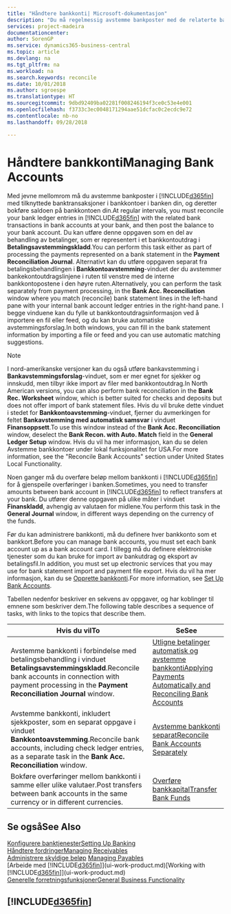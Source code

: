 ```yaml
---
title: "Håndtere bankkonti| Microsoft-dokumentasjon"
description: "Du må regelmessig avstemme bankposter med de relaterte banktransaksjonene i bankkontiene."
services: project-madeira
documentationcenter: 
author: SorenGP
ms.service: dynamics365-business-central
ms.topic: article
ms.devlang: na
ms.tgt_pltfrm: na
ms.workload: na
ms.search.keywords: reconcile
ms.date: 10/01/2018
ms.author: sgroespe
ms.translationtype: HT
ms.sourcegitcommit: 9dbd92409ba02281f008246194f3ce0c53e4e001
ms.openlocfilehash: f3733c3ec0048171294aae51dcfac0c2ecdc9e72
ms.contentlocale: nb-no
ms.lasthandoff: 09/28/2018

---
```

# <a name="managing-bank-accounts"></a><span data-ttu-id="a6ea4-103">Håndtere bankkonti</span><span class="sxs-lookup"><span data-stu-id="a6ea4-103">Managing Bank Accounts</span></span>
<span data-ttu-id="a6ea4-104">Med jevne mellomrom må du avstemme bankposter i [!INCLUDE[d365fin](includes/d365fin_md.md)] med tilknyttede banktransaksjoner i bankkontoer i banken din, og deretter bokføre saldoen på bankkontoen din.</span><span class="sxs-lookup"><span data-stu-id="a6ea4-104">At regular intervals, you must reconcile your bank ledger entries in [!INCLUDE[d365fin](includes/d365fin_md.md)] with the related bank transactions in bank accounts at your bank, and then post the balance to your bank account.</span></span> <span data-ttu-id="a6ea4-105">Du kan utføre denne oppgaven som en del av behandling av betalinger, som er representert i et bankkontoutdrag i **Betalingsavstemmingskladd**.</span><span class="sxs-lookup"><span data-stu-id="a6ea4-105">You can perform this task either as part of processing the payments represented on a bank statement in the **Payment Reconciliation Journal**.</span></span> <span data-ttu-id="a6ea4-106">Alternativt kan du utføre oppgaven separat fra betalingsbehandlingen i **Bankkontoavstemming**-vinduet der du avstemmer bankekontoutdragslinjene i ruten til venstre med de interne bankkontopostene i den høyre ruten.</span><span class="sxs-lookup"><span data-stu-id="a6ea4-106">Alternatively, you can perform the task separately from payment processing, in the **Bank Acc. Reconciliation** window where you match (reconcile) bank statement lines in the left-hand pane with your internal bank account ledger entries in the right-hand pane.</span></span> <span data-ttu-id="a6ea4-107">I begge vinduene kan du fylle ut bankkontoutdragsinformasjon ved å importere en fil eller feed, og du kan bruke automatiske avstemmingsforslag.</span><span class="sxs-lookup"><span data-stu-id="a6ea4-107">In both windows, you can fill in the bank statement information by importing a file or feed and you can use automatic matching suggestions.</span></span>

> [!NOTE]  
> <span data-ttu-id="a6ea4-108">I nord-amerikanske versjoner kan du også utføre bankavstemming i **Bankavstemmingsforslag**-vinduet, som er mer egnet for sjekker og innskudd, men tilbyr ikke import av filer med bankkontoutdrag.</span><span class="sxs-lookup"><span data-stu-id="a6ea4-108">In North American versions, you can also perform bank reconciliation in the **Bank Rec. Worksheet** window, which is better suited for checks and deposits but does not offer import of bank statement files.</span></span> <span data-ttu-id="a6ea4-109">Hvis du vil bruke dette vinduet i stedet for **Bankkontoavstemming**-vinduet, fjerner du avmerkingen for feltet **Bankavstemming med automatisk samsvar** i vinduet **Finansoppsett**.</span><span class="sxs-lookup"><span data-stu-id="a6ea4-109">To use this window instead of the **Bank Acc. Reconciliation** window, deselect the **Bank Recon. with Auto. Match** field in the **General Ledger Setup** window.</span></span> <span data-ttu-id="a6ea4-110">Hvis du vil ha mer informasjon, kan du se delen Avstemme bankkontoer under lokal funksjonalitet for USA.</span><span class="sxs-lookup"><span data-stu-id="a6ea4-110">For more information, see the "Reconcile Bank Accounts" section under United States Local Functionality.</span></span>

<span data-ttu-id="a6ea4-111">Noen ganger må du overføre beløp mellom bankkonti i [!INCLUDE[d365fin](includes/d365fin_md.md)] for å gjenspeile overføringer i banken.</span><span class="sxs-lookup"><span data-stu-id="a6ea4-111">Sometimes, you need to transfer amounts between bank account in [!INCLUDE[d365fin](includes/d365fin_md.md)] to reflect transfers at your bank.</span></span> <span data-ttu-id="a6ea4-112">Du utfører denne oppgaven på ulike måter i vinduet **Finanskladd**, avhengig av valutaen for midlene.</span><span class="sxs-lookup"><span data-stu-id="a6ea4-112">You perform this task in the **General Journal** window, in different ways depending on the currency of the funds.</span></span>

<span data-ttu-id="a6ea4-113">Før du kan administrere bankkonti, må du definere hver bankkonto som et bankkort.</span><span class="sxs-lookup"><span data-stu-id="a6ea4-113">Before you can manage bank accounts, you must set each bank account up as a bank account card.</span></span> <span data-ttu-id="a6ea4-114">I tillegg må du definere elektroniske tjenester som du kan bruke for import av bankutdrag og eksport av betalingsfil.</span><span class="sxs-lookup"><span data-stu-id="a6ea4-114">In addition, you must set up electronic services that you may use for bank statement import and payment file export.</span></span> <span data-ttu-id="a6ea4-115">Hvis du vil ha mer informasjon, kan du se [Opprette bankkonti](bank-setup-banking.md).</span><span class="sxs-lookup"><span data-stu-id="a6ea4-115">For more information, see [Set Up Bank Accounts](bank-setup-banking.md).</span></span>

<span data-ttu-id="a6ea4-116">Tabellen nedenfor beskriver en sekvens av oppgaver, og har koblinger til emnene som beskriver dem.</span><span class="sxs-lookup"><span data-stu-id="a6ea4-116">The following table describes a sequence of tasks, with links to the topics that describe them.</span></span>

| <span data-ttu-id="a6ea4-117">Hvis du vil</span><span class="sxs-lookup"><span data-stu-id="a6ea4-117">To</span></span> | <span data-ttu-id="a6ea4-118">Se</span><span class="sxs-lookup"><span data-stu-id="a6ea4-118">See</span></span> |
| --- | --- |
| <span data-ttu-id="a6ea4-119">Avstemme bankkonti i forbindelse med betalingsbehandling i vinduet **Betalingsavstemmingskladd**.</span><span class="sxs-lookup"><span data-stu-id="a6ea4-119">Reconcile bank accounts in connection with payment processing in the **Payment Reconciliation Journal** window.</span></span> |[<span data-ttu-id="a6ea4-120">Utligne betalinger automatisk og avstemme bankkonti</span><span class="sxs-lookup"><span data-stu-id="a6ea4-120">Applying Payments Automatically and Reconciling Bank Accounts</span></span>](receivables-apply-payments-auto-reconcile-bank-accounts.md) |
| <span data-ttu-id="a6ea4-121">Avstemme bankkonti, inkludert sjekkposter, som en separat oppgave i vinduet **Bankkontoavstemming**.</span><span class="sxs-lookup"><span data-stu-id="a6ea4-121">Reconcile bank accounts, including check ledger entries, as a separate task in the **Bank Acc. Reconciliation** window.</span></span> |[<span data-ttu-id="a6ea4-122">Avstemme bankkonti separat</span><span class="sxs-lookup"><span data-stu-id="a6ea4-122">Reconcile Bank Accounts Separately</span></span>](bank-how-reconcile-bank-accounts-separately.md) |
| <span data-ttu-id="a6ea4-123">Bokføre overføringer mellom bankkonti i samme eller ulike valutaer.</span><span class="sxs-lookup"><span data-stu-id="a6ea4-123">Post transfers between bank accounts in the same currency or in different currencies.</span></span> |[<span data-ttu-id="a6ea4-124">Overføre bankkapital</span><span class="sxs-lookup"><span data-stu-id="a6ea4-124">Transfer Bank Funds</span></span>](bank-how-transfer-bank-funds.md) |

## <a name="see-also"></a><span data-ttu-id="a6ea4-125">Se også</span><span class="sxs-lookup"><span data-stu-id="a6ea4-125">See Also</span></span>
[<span data-ttu-id="a6ea4-126">Konfigurere banktjenester</span><span class="sxs-lookup"><span data-stu-id="a6ea4-126">Setting Up Banking</span></span>](bank-setup-banking.md)  
[<span data-ttu-id="a6ea4-127">Håndtere fordringer</span><span class="sxs-lookup"><span data-stu-id="a6ea4-127">Managing Receivables</span></span>](receivables-manage-receivables.md)  
<span data-ttu-id="a6ea4-128">[Administrere skyldige beløp](payables-manage-payables.md)  </span><span class="sxs-lookup"><span data-stu-id="a6ea4-128">[Managing Payables](payables-manage-payables.md)  </span></span>  
<span data-ttu-id="a6ea4-129">[Arbeide med [!INCLUDE[d365fin](includes/d365fin_md.md)]](ui-work-product.md)</span><span class="sxs-lookup"><span data-stu-id="a6ea4-129">[Working with [!INCLUDE[d365fin](includes/d365fin_md.md)]](ui-work-product.md)</span></span>  
[<span data-ttu-id="a6ea4-130">Generelle forretningsfunksjoner</span><span class="sxs-lookup"><span data-stu-id="a6ea4-130">General Business Functionality</span></span>](ui-across-business-areas.md)  

## [!INCLUDE[d365fin](includes/free_trial_md.md)]  
 

